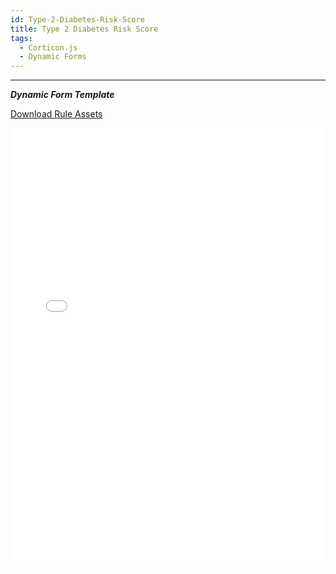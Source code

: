 ```yaml
---
id: Type-2-Diabetes-Risk-Score
title: Type 2 Diabetes Risk Score
tags:
  - Corticon.js
  - Dynamic Forms
---
```


---

_**Dynamic Form Template**_

[Download Rule Assets](https://minhaskamal.github.io/DownGit/#/home?url=https://github.com/corticon/templates/blob/main//form-templates/Diabetes-Risk-Score-(Type-2)/Rule%20Assets.zip)

<iframe width="100%" height="700" src="//jsfiddle.net/salmelinovitz/5r60fxn9/17/embedded/result/" allowfullscreen="allowfullscreen" allowpaymentrequest frameborder="0"></iframe>
